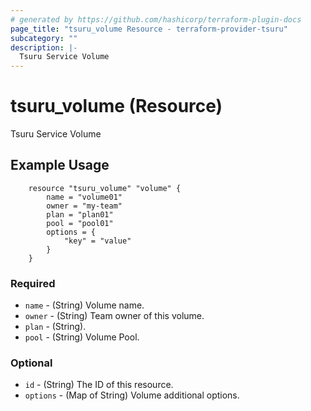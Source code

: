 ```yaml
---
# generated by https://github.com/hashicorp/terraform-plugin-docs
page_title: "tsuru_volume Resource - terraform-provider-tsuru"
subcategory: ""
description: |-
  Tsuru Service Volume
---
```


# tsuru_volume (Resource)

Tsuru Service Volume



<!-- schema generated by tfplugindocs -->
## Example Usage

```hcl
	resource "tsuru_volume" "volume" {
		name = "volume01"
		owner = "my-team"
		plan = "plan01"
		pool = "pool01"
		options = {
			"key" = "value"
		}
	}
```

### Required

* `name` - (String) Volume name.
* `owner` - (String) Team owner of this volume.
* `plan` - (String).
* `pool` - (String) Volume Pool.


### Optional

* `id` - (String) The ID of this resource.
* `options` - (Map of String) Volume additional options.



